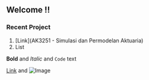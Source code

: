 ## Welcome !!

### Recent Project  
1. [Link](AK3251 - Simulasi dan Permodelan Aktuaria)
2. List

**Bold** and _Italic_ and `Code` text

[Link](url) and ![Image](src)
```
